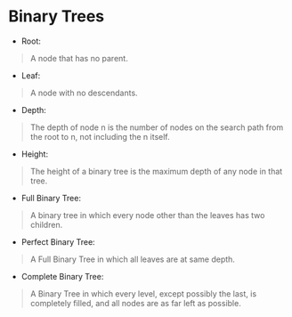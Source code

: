 # Binary Trees

* Root:
> A node that has no parent. 

* Leaf:
> A node with no descendants. 

* Depth:
> The depth of node n is the number of nodes on the search path from the root to n, not including the n itself.

* Height:
> The height of a binary tree is the maximum depth of any node in that tree. 

* Full Binary Tree:   
> A binary tree in which every node other than the leaves has two children. 

* Perfect Binary Tree:
> A Full Binary Tree in which all leaves are at same depth. 

* Complete Binary Tree:   
> A Binary Tree in which every level, except possibly the last, is completely filled, and all nodes are as far left as possible. 
